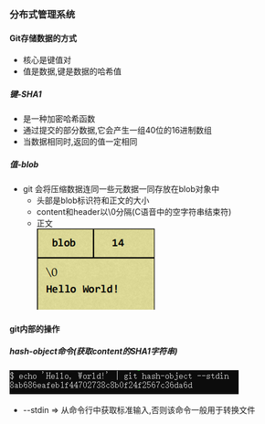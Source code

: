 ### 分布式管理系统

#### Git存储数据的方式
- 核心是键值对
- 值是数据,键是数据的哈希值

##### 键-SHA1
- 是一种加密哈希函数
- 通过提交的部分数据,它会产生一组40位的16进制数组
- 当数据相同时,返回的值一定相同

##### 值-blob
- git 会将压缩数据连同一些元数据一同存放在blob对象中
    - 头部是blob标识符和正文的大小
    - content和header以\0分隔(C语音中的空字符串结束符)
    - 正文  
![blob](./images/What-is-Git/blob-1.png)  

#### git内部的操作
##### hash-object命令(获取content的SHA1字符串)
![blob](./images/What-is-Git/git-bash-hash-object.png) 
- --stdin => 从命令行中获取标准输入,否则该命令一般用于转换文件

